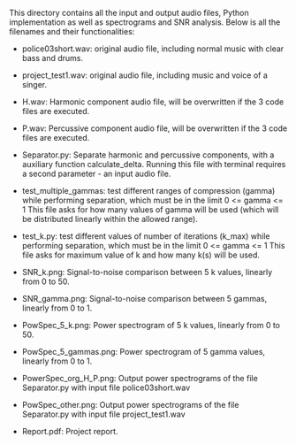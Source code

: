 This directory contains all the input and output audio files, Python implementation as well as spectrograms and SNR analysis.
Below is all the filenames and their functionalities:
  
  - police03short.wav: original audio file, including normal music with clear bass and drums.
  - project_test1.wav: original audio file, including music and voice of a singer.
  - H.wav: Harmonic component audio file, will be overwritten if the 3 code files are executed.
  - P.wav: Percussive component audio file, will be overwritten if the 3 code files are executed.

  - Separator.py: Separate harmonic and percussive components, with a auxiliary function calculate_delta.
  	Running this file with terminal requires a second parameter - an input audio file.
  - test_multiple_gammas: test different ranges of compression (gamma) while performing separation, which must be in the limit 0 <= gamma <= 1
  	This file asks for how many values of gamma will be used (which will be distributed linearly within the allowed range).
  - test_k.py: test different values of number of iterations (k_max) while performing separation, which must be in the limit 0 <= gamma <= 1
  	This file asks for maximum value of k and how many k(s) will be used.
  
  - SNR_k.png: Signal-to-noise comparison between 5 k values, linearly from 0 to 50.
  - SNR_gamma.png: Signal-to-noise comparison between 5 gammas, linearly from 0 to 1.
  - PowSpec_5_k.png: Power spectrogram of 5 k values, linearly from 0 to 50.
  - PowSpec_5_gammas.png: Power spectrogram of 5 gamma values, linearly from 0 to 1.
  - PowerSpec_org_H_P.png: Output power spectrograms of the file Separator.py with input file police03short.wav
  - PowSpec_other.png: Output power spectrograms of the file Separator.py with input file project_test1.wav
  
  - Report.pdf: Project report.